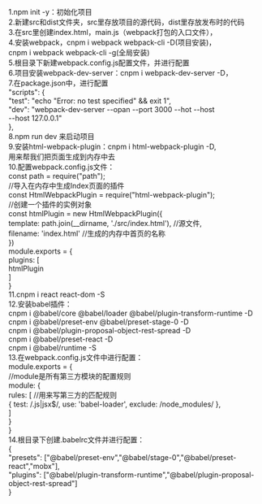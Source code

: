 1.npm init -y：初始化项目  
2.新建src和dist文件夹，src里存放项目的源代码，dist里存放发布时的代码  
3.在src里创建index.html，main.js（webpack打包的入口文件），  
4.安装webpack，cnpm i webpack webpack-cli -D(项目安装)，  
cnpm i webpack webpack-cli -g(全局安装)  
5.根目录下新建webpack.config.js配置文件，并进行配置  
6.项目安装webpack-dev-server：cnpm i webpack-dev-server -D，  
7.在package.json中，进行配置  
"scripts": {  
        "test": "echo \"Error: no test specified\" && exit 1",  
        "dev": "webpack-dev-server --opan --port 3000 --hot --host   
        --host 127.0.0.1"  
    },  
8.npm run dev   来启动项目  
9.安装html-webpack-plugin：cnpm i html-webpack-plugin -D,  
用来帮我们把页面生成到内存中去  
10.配置webpack.config.js文件：  
const path = require("path");  
//导入在内存中生成Index页面的插件  
const HtmlWebpackPlugin = require("html-webpack-plugin");  
//创建一个插件的实例对象  
const htmlPlugin = new HtmlWebpackPlugin({  
    template: path.join(__dirname, './src/index.html'), //源文件,  
    filename: 'index.html' //生成的内存中首页的名称  
})  
module.exports = {  
    plugins: [  
        htmlPlugin  
    ]  
}  
11.cnpm i react react-dom -S  
12.安装babel插件：  
cnpm i @babel/core @babel/loader @babel/plugin-transform-runtime -D  
cnpm i @babel/preset-env @babel/preset-stage-0 -D  
cnpm i @babel/plugin-proposal-object-rest-spread -D  
cnpm i @babel/preset-react -D  
cnpm i @babel/runtime -S  
13.在webpack.config.js文件中进行配置：  
module.exports = {  
    //module是所有第三方模块的配置规则  
    module: {  
        rules: [ //用来写第三方的匹配规则  
            { test: /\.js|jsx$/, use: 'babel-loader', exclude: /node_modules/ },  
        ]  
    }  
}  
14.根目录下创建.babelrc文件并进行配置：  
{  
    "presets": ["@babel/preset-env","@babel/stage-0","@babel/preset-react","mobx"],  
    "plugins": ["@babel/plugin-transform-runtime","@babel/plugin-proposal-object-rest-spread"]  
}  
